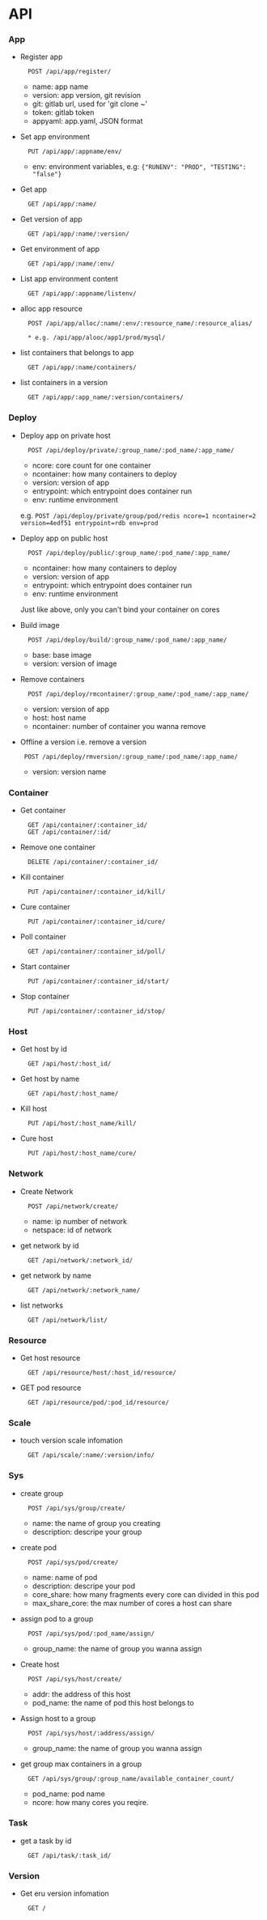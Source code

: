 API
===

### App

* Register app

        POST /api/app/register/

    * name: app name
    * version: app version, git revision
    * git: gitlab url, used for 'git clone ~'
    * token: gitlab token
    * appyaml: app.yaml, JSON format

* Set app environment

        PUT /api/app/:appname/env/

    * env: environment variables, e.g: `{"RUNENV": "PROD", "TESTING": "false"}`

* Get app

        GET /api/app/:name/

* Get version of app

        GET /api/app/:name/:version/

* Get environment of app

        GET /api/app/:name/:env/

* List app environment content

        GET /api/app/:appname/listenv/

* alloc app resource

        POST /api/app/alloc/:name/:env/:resource_name/:resource_alias/

        * e.g. /api/app/alooc/app1/prod/mysql/

* list containers that belongs to app

        GET /api/app/:name/containers/

* list containers in a version

        GET /api/app/:app_name/:version/containers/


### Deploy

* Deploy app on private host

        POST /api/deploy/private/:group_name/:pod_name/:app_name/

    * ncore: core count for one container
    * ncontainer: how many containers to deploy
    * version: version of app
    * entrypoint: which entrypoint does container run
    * env: runtime environment

    e.g. `POST /api/deploy/private/group/pod/redis ncore=1 ncontainer=2 version=4edf51 entrypoint=rdb env=prod`

* Deploy app on public host

        POST /api/deploy/public/:group_name/:pod_name/:app_name/

    * ncontainer: how many containers to deploy
    * version: version of app
    * entrypoint: which entrypoint does container run
    * env: runtime environment

    Just like above, only you can't bind your container on cores

* Build image

        POST /api/deploy/build/:group_name/:pod_name/:app_name/

    * base: base image
    * version: version of image

* Remove containers

        POST /api/deploy/rmcontainer/:group_name/:pod_name/:app_name/

    * version: version of app
    * host: host name
    * ncontainer: number of container you wanna remove

*  Offline a version i.e. remove a version

        POST /api/deploy/rmversion/:group_name/:pod_name/:app_name/

    * version: version name


### Container

* Get container

        GET /api/container/:container_id/
        GET /api/container/:id/

* Remove one container

        DELETE /api/container/:container_id/

* Kill container

        PUT /api/container/:container_id/kill/

* Cure container

        PUT /api/container/:container_id/cure/

* Poll container

        GET /api/container/:container_id/poll/

* Start container

        PUT /api/container/:container_id/start/

* Stop container

        PUT /api/container/:container_id/stop/

### Host

* Get host by id

        GET /api/host/:host_id/

* Get host by name

        GET /api/host/:host_name/

* Kill host

        PUT /api/host/:host_name/kill/

* Cure host

        PUT /api/host/:host_name/cure/


### Network

* Create Network

        POST /api/network/create/

    * name: ip number of network
    * netspace: id of network

* get network by id

        GET /api/network/:network_id/

* get network by name

        GET /api/network/:network_name/

* list networks

        GET /api/network/list/


### Resource

* Get host resource

        GET /api/resource/host/:host_id/resource/

* GET pod resource

        GET /api/resource/pod/:pod_id/resource/

### Scale

* touch version scale infomation

        GET /api/scale/:name/:version/info/

### Sys

* create group

        POST /api/sys/group/create/

    * name: the name of group you creating
    * description: descripe your group

* create pod

        POST /api/sys/pod/create/

    * name: name of pod
    * description: descripe your pod
    * core_share: how many fragments every core can divided in this pod
    * max_share_core: the max number of cores a host can share

* assign pod to a group

        POST /api/sys/pod/:pod_name/assign/
    * group_name: the name of group you wanna assign

* Create host

        POST /api/sys/host/create/

    * addr: the address of this host
    * pod_name: the name of pod this host belongs to

* Assign host to a group

        POST /api/sys/host/:address/assign/

    * group_name: the name of group you wanna assign

* get group max containers in a group

        GET /api/sys/group/:group_name/available_container_count/

    * pod_name: pod name
    * ncore: how many cores you reqire.

### Task

* get a task by id

        GET /api/task/:task_id/

### Version

* Get eru version infomation

        GET /


